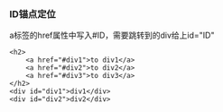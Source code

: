 ### ID锚点定位
a标签的href属性中写入#ID，需要跳转到的div给上id="ID"
```
<h2>
    <a href="#div1">to div1</a>
    <a href="#div2">to div2</a>
    <a href="#div3">to div3</a>
</h2>
<div id="div1">div1</div>
<div id="div2">div2</div>
```